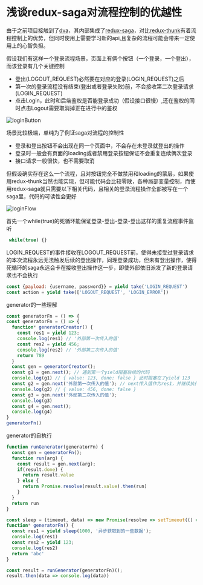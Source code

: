 # 浅谈redux-saga对流程控制的优越性

由于之前项目接触到了[dva](https://dvajs.com/)，其内部集成了[redux-saga](https://redux-saga.js.org/)，对比[redux-thunk](https://github.com/reduxjs/redux-thunk)有着流程控制上的优势，但同时使用上需要学习新的api,且复杂的流程可能会带来一定使用上的心智负担。



假设我们有这样一个登录流程场景，页面上有俩个按钮（一个登录，一个登出），而该登录有几个关键控制

* 登出(LOGOUT_REQUEST)必然要在对应的登录(LOGIN_REQUEST)之后
* 第一次的登录流程没有结束(登出或者登录失败)前，不会接收第二次登录请求(LOGIN_REQUEST)
* 点击Login，此时和后端鉴权是否能登录成功（假设接口很慢）,还在鉴权的同时点击Logout需要取消掉正在进行中的鉴权

![loginButton](http://qiniucdn.zrj1031.top/20200827203642.png)

场景比较极端，单纯为了例证saga对流程的控制性

* 登录和登出按钮不会出现在同一个页面中，不会存在未登录就登出的操作
* 登录时一般会有页面的loading或者禁用登录按钮保证不会重复连续俩次登录
* 接口请求一般很快，也不需要取消

但假设确实存在这么一个流程，且对按钮完全不做禁用和loading的蒙层，如果使用redux-thunk当然也能实现，但可能代码会比较零散，各种局部变量控制，而使用redux-saga就只需要以下相关代码，且相关的登录流程操作全部被写在一个saga里，代码的可读性会更好

![loginFlow](http://qiniucdn.zrj1031.top/loginFlow.png)

首先一个while(true)的死循环能保证登录-登出-登录-登出这样的重复流程事件监听

```javascript
 while(true) {}
```

LOGIN_REQUEST的事件接收在LOGOUT_REQUEST前，使得未接受过登录请求的本次流程永远无法触发后续的登出操作，同理登录成功，但未有登出操作，使得死循环的saga永远会卡在接收登出操作这一步，即使外部依旧派发了新的登录请求也不会执行

```javascript
const {payload: {username, password}} = yield take('LOGIN_REQUEST')
const action = yield take(['LOGOUT_REQUEST', 'LOGIN_ERROR'])
```

generator的一些理解

```js
const generatorFn = () => {
const generatorFn = () => {
  function* generatorCreator() {
    const res1 = yield 123;
    console.log(res1) // '外部第一次传入的值'
    const res2 = yield 456;
    console.log(res2) // '外部第二次传入的值'
    return 789
  }
  const gen = generatorCreator();
  const g1 = gen.next(); // 遇到第一个yield阻塞后续的代码
  console.log(g1) // { value: 123, done: false } 此时阻塞在了yield 123
  const g2 = gen.next('外部第一次传入的值'); // next传入值作为res1，并继续执行直到遇到第二个yield
  console.log(g2) // { value: 456, done: false }
  const g3 = gen.next('外部第二次传入的值');
  console.log(g3)
  const g4 = gen.next();
  console.log(g4)
}
generatorFn()
```

generator的自执行

```js
function runGenerator(generatorFn) {
  const gen = generatorFn();
  function run(arg) {
    const result = gen.next(arg);
    if(result.done) {
      return result.value
    } else {
      return Promise.resolve(result.value).then(run)
    }
  }
  return run
}

const sleep = (timeout, data) => new Promise(resolve => setTimeout(() => resolve(data), timeout))
function* generatorFn() {
  const res1 = yield sleep(1000, '异步获取到的一些数据');
  console.log(res1)
  const res2 = yield 123;
  console.log(res2)
  return 'abc'
}

const result = runGenerator(generatorFn)();
result.then(data => console.log(data))

```